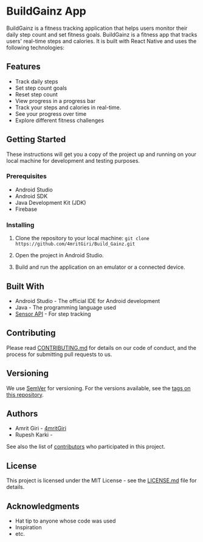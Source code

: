 # BuildGainz App

BuildGainz is a fitness tracking application that helps users monitor their daily step count and set fitness goals.
BuildGainz is a fitness app that tracks users' real-time steps and calories. It is built with React Native and uses the following technologies:

## Features

- Track daily steps
- Set step count goals
- Reset step count
- View progress in a progress bar
- Track your steps and calories in real-time.
- See your progress over time
- Explore different fitness challenges

## Getting Started

These instructions will get you a copy of the project up and running on your local machine for development and testing purposes.

### Prerequisites

- Android Studio
- Android SDK
- Java Development Kit (JDK)
- Firebase

### Installing

1. Clone the repository to your local machine:
`git clone https://github.com/4mritGiri/Build_Gainz.git`

2. Open the project in Android Studio.

3. Build and run the application on an emulator or a connected device.

## Built With

- Android Studio - The official IDE for Android development
- Java - The programming language used
- [Sensor API](https://developer.android.com/guide/topics/sensors/sensors_overview) - For step tracking

## Contributing

Please read [CONTRIBUTING.md](CONTRIBUTING.md) for details on our code of conduct, and the process for submitting pull requests to us.

## Versioning

We use [SemVer](http://semver.org/) for versioning. For the versions available, see the [tags on this repository](https://github.com/4mritGiri/Build_Gainz/tags).

## Authors

- Amrit Giri - [4mritGiri](https://github.com/4mritGiri)
- Rupesh Karki - []()

See also the list of [contributors](https://github.com/4mritGiri/Build_Gainz/contributors) who participated in this project.

## License

This project is licensed under the MIT License - see the [LICENSE.md](LICENSE.md) file for details.

## Acknowledgments

- Hat tip to anyone whose code was used
- Inspiration
- etc.

